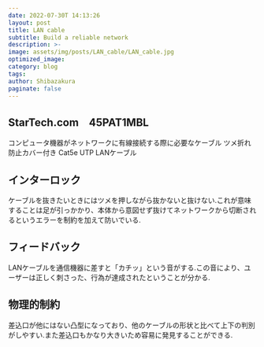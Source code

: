```yaml
---
date: 2022-07-30T 14:13:26
layout: post
title: LAN cable
subtitle: Build a reliable network
description: >-
image: assets/img/posts/LAN_cable/LAN_cable.jpg
optimized_image: 
category: blog
tags: 
author: Shibazakura
paginate: false
---
```


## StarTech.com　45PAT1MBL

コンピュータ機器がネットワークに有線接続する際に必要なケーブル
ツメ折れ防止カバー付き
Cat5e UTP  LANケーブル


## インターロック

ケーブルを抜きたいときにはツメを押しながら抜かないと抜けない.これが意味することは足が引っかかり、本体から意図せず抜けてネットワークから切断されるというエラーを制約を加えて防いでいる.

## フィードバック

LANケーブルを通信機器に差すと「カチッ」という音がする.この音により、ユーザーは正しく刺さった、行為が達成されたということが分かる.

## 物理的制約

差込口が他にはない凸型になっており、他のケーブルの形状と比べて上下の判別がしやすい.また差込口もかなり大きいため容易に発見することができる.